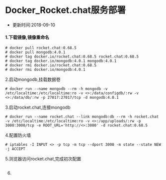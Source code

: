 # Docker_Rocket.chat服务部署

- 更新时间:2018-09-10
#### 1.下载镜像,镜像重命名
```
# docker pull rocket.chat:0.68.5
# docker pull mongodb:4.0.1
# docker tag docker.io/rocket.chat:0.68.5 rocket.chat:0.68.5
# docker tag docker.io/mongodb:4.0.1 mongodb:4.0.1
# docker rmi docker.io/rocket.chat:0.68.5
# docker rmi docker.io/mongodb:4.0.1
```

2.启动mongodb,挂载数据卷
```
# docker run --name mongodb --rm -h mongodb -v /etc/localtime:/etc/localtime:ro -v <>:/data/configdb/:rw -v <>:/data/db/:rw -p 27017:27017/tcp -d mongodb:4.0.1
```

3.启动rocket.chat,连接mongodb
```
# docker run --name rocket.chat --link mongodb:db --rm -h rocket.chat -v /etc/localtime:/etc/localtime:ro -v <>:/app/uploads/:rw -p 3000:3000/tcp -e ROOT_URL='http://<>:3000' -d rocket.chat:0.68.5
```

4.配置防火墙
```
# iptables -I INPUT <> -p tcp -m tcp --dport 3000 -m state --state NEW -j ACCEPT
```

5.浏览器访问rocket.chat,完成初次配置
```

```

6.
```

```




